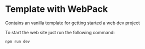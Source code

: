 # Template with WebPack

Contains an vanilla template for getting started a web dev project

To start the web site just run the following command:

```bash
npm run dev
```
